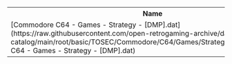 <table>
<tr><th>Name</th><th>Size</th></tr>
<tr><td>
[Commodore C64 - Games - Strategy - [DMP].dat](https://raw.githubusercontent.com/open-retrogaming-archive/dat-catalog/main/root/basic/TOSEC/Commodore/C64/Games/Strategy/[DMP]/Commodore C64 - Games - Strategy - [DMP].dat)
</td><td>1180</td></tr>
</table>
